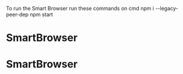 
To run the Smart Browser
run these commands on cmd
npm i --legacy-peer-dep
npm start

# SmartBrowser
# SmartBrowser
